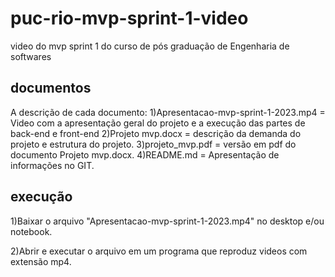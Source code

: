 # puc-rio-mvp-sprint-1-video
video do mvp sprint 1 do curso de pós graduação de Engenharia de softwares

## documentos
A descrição de cada documento:
1)Apresentacao-mvp-sprint-1-2023.mp4 = Video com a apresentação geral do projeto e a execução das partes de back-end e front-end
2)Projeto mvp.docx  = descrição da demanda do projeto e estrutura do projeto.
3)projeto_mvp.pdf = versão em pdf do documento Projeto mvp.docx.
4)README.md = Apresentação de informações no GIT.

## execução
1)Baixar o arquivo "Apresentacao-mvp-sprint-1-2023.mp4" no desktop e/ou notebook.

2)Abrir e executar o arquivo em um programa que reproduz videos com extensão mp4.